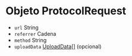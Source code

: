 # Objeto ProtocolRequest

* `url` String
* `referrer` Cadena
* `method` String
* `uploadData` [UploadData[]](upload-data.md) (opcional)
